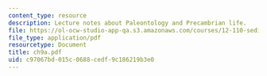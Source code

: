 ```yaml
---
content_type: resource
description: Lecture notes about Paleontology and Precambrian life.
file: https://ol-ocw-studio-app-qa.s3.amazonaws.com/courses/12-110-sedimentary-geology-spring-2007/c97067bd015c0688cedf9c186219b3e0_ch9a.pdf
file_type: application/pdf
resourcetype: Document
title: ch9a.pdf
uid: c97067bd-015c-0688-cedf-9c186219b3e0
---
```

